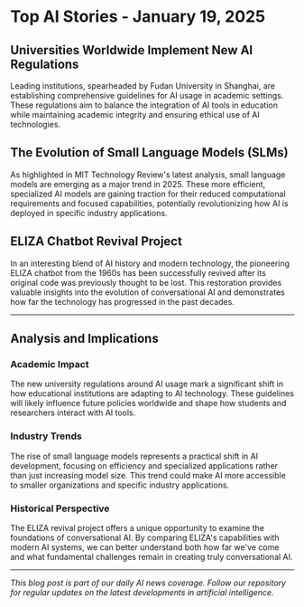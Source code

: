 # Top AI Stories - January 19, 2025

## Universities Worldwide Implement New AI Regulations
Leading institutions, spearheaded by Fudan University in Shanghai, are establishing comprehensive guidelines for AI usage in academic settings. These regulations aim to balance the integration of AI tools in education while maintaining academic integrity and ensuring ethical use of AI technologies.

## The Evolution of Small Language Models (SLMs)
As highlighted in MIT Technology Review's latest analysis, small language models are emerging as a major trend in 2025. These more efficient, specialized AI models are gaining traction for their reduced computational requirements and focused capabilities, potentially revolutionizing how AI is deployed in specific industry applications.

## ELIZA Chatbot Revival Project
In an interesting blend of AI history and modern technology, the pioneering ELIZA chatbot from the 1960s has been successfully revived after its original code was previously thought to be lost. This restoration provides valuable insights into the evolution of conversational AI and demonstrates how far the technology has progressed in the past decades.

---

## Analysis and Implications

### Academic Impact
The new university regulations around AI usage mark a significant shift in how educational institutions are adapting to AI technology. These guidelines will likely influence future policies worldwide and shape how students and researchers interact with AI tools.

### Industry Trends
The rise of small language models represents a practical shift in AI development, focusing on efficiency and specialized applications rather than just increasing model size. This trend could make AI more accessible to smaller organizations and specific industry applications.

### Historical Perspective
The ELIZA revival project offers a unique opportunity to examine the foundations of conversational AI. By comparing ELIZA's capabilities with modern AI systems, we can better understand both how far we've come and what fundamental challenges remain in creating truly conversational AI.

---

*This blog post is part of our daily AI news coverage. Follow our repository for regular updates on the latest developments in artificial intelligence.*